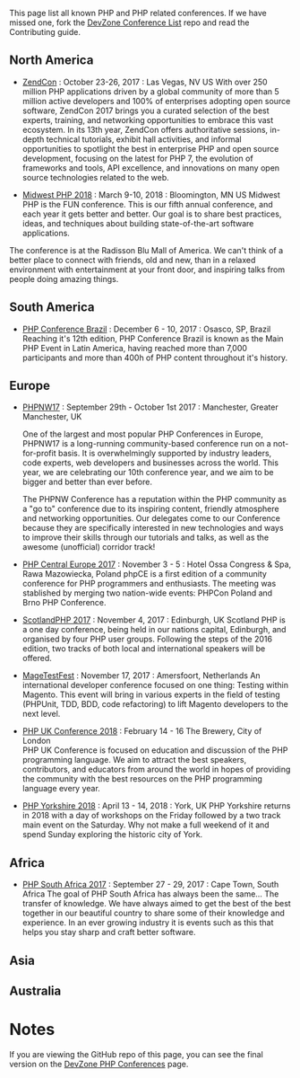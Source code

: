This page list all known PHP and PHP related conferences. If we have missed one, fork the [DevZone Conference List](https://github.com/zendtech/devzone_conference_list) repo and read the Contributing guide.

## North America
* [ZendCon](http://zendcon.com) : October 23-26, 2017 : Las Vegas, NV US
With over 250 million PHP applications driven by a global community of more than 5 million active developers and 100% of enterprises adopting open source software, ZendCon 2017 brings you a curated selection of the best experts, training, and networking opportunities to embrace this vast ecosystem. In its 13th year, ZendCon offers authoritative sessions, in-depth technical tutorials, exhibit hall activities, and informal opportunities to spotlight the best in enterprise PHP and open source development, focusing on the latest for PHP 7, the evolution of frameworks and tools, API excellence, and innovations on many open source technologies related to the web.

* [Midwest PHP 2018](https://2018.midwestphp.org/) : March 9-10, 2018 : Bloomington, MN US
Midwest PHP is the FUN conference. This is our fifth annual conference, and each year it gets better and better. Our goal is to share best practices, ideas, and techniques about building state-of-the-art software applications.

The conference is at the Radisson Blu Mall of America. We can't think of a better place to connect with friends, old and new, than in a relaxed environment with entertainment at your front door, and inspiring talks from people doing amazing things.

## South America
* [PHP Conference Brazil](http://www.phpconference.com.br) : December 6 - 10, 2017 : Osasco, SP, Brazil
Reaching it's 12th edition, PHP Conference Brazil is known as the Main PHP Event in Latin America, having reached more than 7,000 participants and more than 400h of PHP content throughout it's history.

## Europe
* [PHPNW17](http://conference.phpnw.org.uk/phpnw17/) : September 29th - October 1st 2017 : Manchester, Greater Manchester, UK

    One of the largest and most popular PHP Conferences in Europe, PHPNW17 is a long-running community-based conference run on a not-for-profit basis. It is overwhelmingly supported by industry leaders, code experts, web developers and businesses across the world. This year, we are celebrating our 10th conference year, and we aim to be bigger and better than ever before.

    The PHPNW Conference has a reputation within the PHP community as a "go to" conference due to its inspiring content, friendly atmosphere and networking opportunities. Our delegates come to our Conference because they are specifically interested in new technologies and ways to improve their skills through our tutorials and talks, as well as the awesome (unofficial) corridor track!

* [PHP Central Europe 2017](https://2017.phpce.eu) : November 3 - 5 : Hotel Ossa Congress & Spa, Rawa Mazowiecka, Poland
phpCE is a first edition of a community conference for PHP programmers and enthusiasts. The meeting was stablished by merging two nation-wide events: PHPCon Poland and Brno PHP Conference.

* [ScotlandPHP 2017](https://conference.scotlandphp.co.uk) : November 4, 2017 : Edinburgh, UK
Scotland PHP is a one day conference, being held in our nations capital, Edinburgh, and organised by four PHP user groups. Following the steps of the 2016 edition, two tracks of both local and international speakers will be offered.

* [MageTestFest](https://magetestfest.com/) : November 17, 2017 : Amersfoort, Netherlands
An international developer conference focused on one thing: Testing within Magento. This event will bring in various experts in the field of testing (PHPUnit, TDD, BDD, code refactoring) to lift Magento developers to the next level.

* [PHP UK Conference 2018](https://www.phpconference.co.uk/) : February 14 - 16 The Brewery, City of London  
PHP UK Conference is focused on education and discussion of the PHP programming language. We aim to attract the best speakers, contributors, and educators from around the world in hopes of providing the community with the best resources on the PHP programming language every year.

* [PHP Yorkshire 2018](https://www.phpyorkshire.co.uk) : April 13 - 14, 2018 : York, UK
PHP Yorkshire returns in 2018 with a day of workshops on the Friday followed by a two track main event on the Saturday. Why not make a full weekend of it and spend Sunday exploring the historic city of York.

## Africa
* [PHP South Africa 2017](http://phpsouthafrica.com/) : September 27 - 29, 2017 :  Cape Town, South Africa
The goal of PHP South Africa has always been the same… The transfer of knowledge. We have always aimed to get the best of the best together in our beautiful country to share some of their knowledge and experience. In an ever growing industry it is events such as this that helps you stay sharp and craft better software.

## Asia

## Australia

# Notes
If you are viewing the GitHub repo of this page, you can see the final version on the [DevZone PHP Conferences](https://devzone.zend.com/php-conferences/) page.
